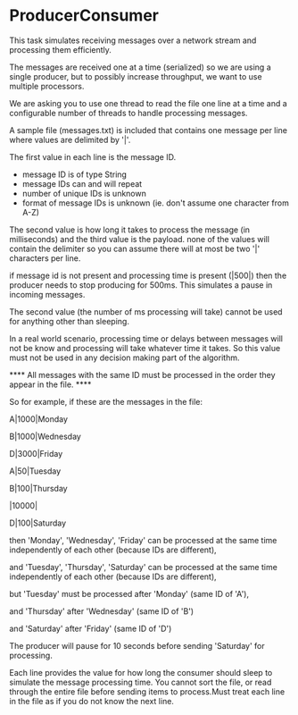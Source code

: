 # ProducerConsumer
This task simulates receiving messages over a network stream and processing them efficiently.

The messages are received one at a time (serialized) so we are using a single producer,
but to possibly increase throughput, we want to use multiple processors.

We are asking you to use one thread to read the file one line at a time and a configurable 
number of threads to handle processing messages.

A sample file (messages.txt) is included that contains one message per line where values are delimited by '|'.

The first value in each line is the message ID.

  - message ID is of type String
  - message IDs can and will repeat
  - number of unique IDs is unknown
  - format of message IDs is unknown (ie. don't assume one character from A-Z)
 

The second value is how long it takes to process the message (in milliseconds) and the third value is the payload.
none of the values will contain the delimiter so you can assume there will at most be two '|' characters per line.

if message id is not present and processing time is present (|500|) then the producer needs to stop
producing for 500ms.  This simulates a pause in incoming messages.

The second value (the number of ms processing will take) cannot be used for anything other than sleeping.

In a real world scenario, processing time or delays between messages will not be know and processing will take whatever time it takes.
So this value must not be used in any decision making part of the algorithm.
 

**** All messages with the same ID must be processed in the order they appear in the file. ****

So for example, if these are the messages in the file:

A|1000|Monday

B|1000|Wednesday

D|3000|Friday

A|50|Tuesday

B|100|Thursday

|10000|

D|100|Saturday

 

then 'Monday', 'Wednesday', 'Friday' can be processed at the same time independently of each other (because IDs are different),

and 'Tuesday', 'Thursday', 'Saturday' can be processed at the same time independently of each other (because IDs are different),

but 'Tuesday' must be processed after 'Monday' (same ID of 'A'),

and 'Thursday' after 'Wednesday' (same ID of 'B')

and 'Saturday' after 'Friday' (same ID of 'D')

The producer will pause for 10 seconds before sending 'Saturday' for processing.

Each line provides the value for how long the consumer should sleep to simulate the message processing time.
You cannot sort the file, or read through the entire file before sending items to process.Must treat each line in the file as if you do not know the next line.
